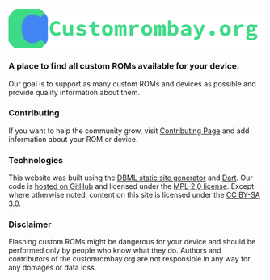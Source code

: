 <p align="center">
  <img src="static/banner.webp" />
</p>

### A place to find all custom ROMs available for your device.
Our goal is to support as many custom ROMs and devices as possible and provide quality information about them.

### Contributing
If you want to help the community grow, visit [Contributing Page](https://customrombay.org/contributing) and add information about your ROM or device.

### Technologies
This website was built using the [DBML static site generator](https://github.com/PiotrZPL/dbml) and [Dart](https://dart.dev/). Our code is [hosted on GitHub](https://github.com/PiotrZPL/customrombay.org) and licensed under the [MPL-2.0 license](https://www.mozilla.org/en-US/MPL/2.0/). Except where otherwise noted, content on this site is licensed under the [CC BY-SA 3.0](https://creativecommons.org/licenses/by-sa/3.0/).

### Disclaimer
Flashing custom ROMs might be dangerous for your device and should be performed only by people who know what they do. Authors and contributors of the customrombay.org are not responsible in any way for any domages or data loss.